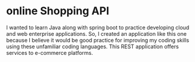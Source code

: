 # online Shopping API
I wanted to learn Java along with spring boot to practice developing cloud and web enterprise applications. So, I created an application like this one because I believe it would be good practice for improving my coding skills using these unfamiliar coding languages. This REST application offers services to e-commerce platforms.
